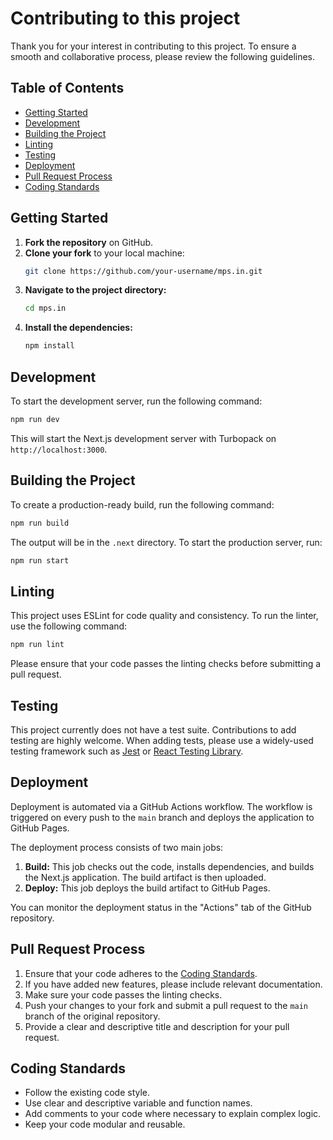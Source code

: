 # Contributing to this project

Thank you for your interest in contributing to this project. To ensure a smooth and collaborative process, please review the following guidelines.

## Table of Contents

- [Getting Started](#getting-started)
- [Development](#development)
- [Building the Project](#building-the-project)
- [Linting](#linting)
- [Testing](#testing)
- [Deployment](#deployment)
- [Pull Request Process](#pull-request-process)
- [Coding Standards](#coding-standards)

## Getting Started

1.  **Fork the repository** on GitHub.
2.  **Clone your fork** to your local machine:
    ```bash
    git clone https://github.com/your-username/mps.in.git
    ```
3.  **Navigate to the project directory:**
    ```bash
    cd mps.in
    ```
4.  **Install the dependencies:**
    ```bash
    npm install
    ```

## Development

To start the development server, run the following command:

```bash
npm run dev
```

This will start the Next.js development server with Turbopack on `http://localhost:3000`.

## Building the Project

To create a production-ready build, run the following command:

```bash
npm run build
```

The output will be in the `.next` directory. To start the production server, run:

```bash
npm run start
```

## Linting

This project uses ESLint for code quality and consistency. To run the linter, use the following command:

```bash
npm run lint
```

Please ensure that your code passes the linting checks before submitting a pull request.

## Testing

This project currently does not have a test suite. Contributions to add testing are highly welcome. When adding tests, please use a widely-used testing framework such as [Jest](https://jestjs.io/) or [React Testing Library](https://testing-library.com/docs/react-testing-library/intro/).

## Deployment

Deployment is automated via a GitHub Actions workflow. The workflow is triggered on every push to the `main` branch and deploys the application to GitHub Pages.

The deployment process consists of two main jobs:

1.  **Build:** This job checks out the code, installs dependencies, and builds the Next.js application. The build artifact is then uploaded.
2.  **Deploy:** This job deploys the build artifact to GitHub Pages.

You can monitor the deployment status in the "Actions" tab of the GitHub repository.

## Pull Request Process

1.  Ensure that your code adheres to the [Coding Standards](#coding-standards).
2.  If you have added new features, please include relevant documentation.
3.  Make sure your code passes the linting checks.
4.  Push your changes to your fork and submit a pull request to the `main` branch of the original repository.
5.  Provide a clear and descriptive title and description for your pull request.

## Coding Standards

-   Follow the existing code style.
-   Use clear and descriptive variable and function names.
-   Add comments to your code where necessary to explain complex logic.
-   Keep your code modular and reusable.
